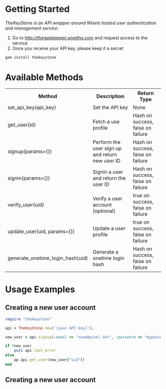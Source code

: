 # Getting Started

*TheKeyStone is an API wrapper around Wixels hosted user authentication and management service.*

1. Go to http://thegatekeeper.wixelhq.com and request access to the service
2. Once you receive your API key, please keep it a secret

``` ruby
gem install thekeystone
```

#  Available Methods

<table>
  <tr>
    <th>Method</th><th>Description</th><th>Return Type</th>
  </tr>
  <tr>
    <td>set_api_key(api_key)</td><td>Set the API key</td><td>None</td>
  </tr>
  <tr>
    <td>get_user(id)</td><td>Fetch a use profile</td><td>Hash on success, false on failure</td>
  </tr>
  <tr>
    <td>signup(params={})</td><td>Perform the user sign up and return new user ID</td><td>Hash on success, false on failure</td>
  </tr>
  <tr>
    <td>signin(params={})</td><td>Signin a user and return the user ID</td><td>Hash on success, false on failure</td>
  </tr>
  <tr>
    <td>verify_user(uid)</td><td>Verify a user account (optional)</td><td>true on success, false on failure</td>
  </tr>
  <tr>
    <td>update_user(uid, params={})</td><td>Update a user profile</td><td>true on success, false on failure</td>
  </tr>
  <tr>
    <td>generate_onetime_login_hash(uid)</td><td>Generate a onetime login hash</td><td>Hash on success, false on failure</td>
  </tr>

</table>

#  Usage Examples

Creating a new user account
---------------------------

``` ruby
require "thekeystone"

api = TheKeyStone.new('[your API key]');

new_user = api.signup(:email => "sean@wixel.net", :password => "mypassword")

if !new_user
	puts api.last_error
else
	pp api.get_user(new_user["uid"])
end

```

Creating a new user account
---------------------------


